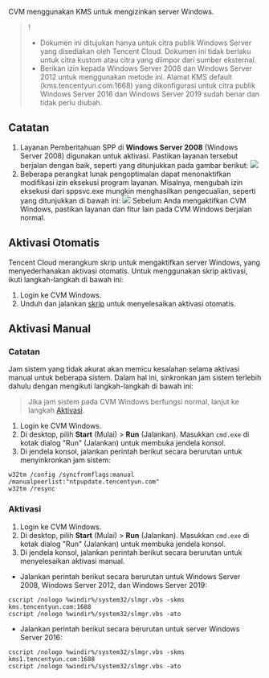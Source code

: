 CVM menggunakan KMS untuk mengizinkan server Windows.
>! 
> - Dokumen ini ditujukan hanya untuk citra publik Windows Server yang disediakan oleh Tencent Cloud. Dokumen ini tidak berlaku untuk citra kustom atau citra yang diimpor dari sumber eksternal.
> - Berikan izin kepada Windows Server 2008 dan Windows Server 2012 untuk menggunakan metode ini. Alamat KMS default (kms.tencentyun.com:1668) yang dikonfigurasi untuk citra publik Windows Server 2016 dan Windows Server 2019 sudah benar dan tidak perlu diubah.


## Catatan
1. Layanan Pemberitahuan SPP di **Windows Server 2008** (Windows Server 2008) digunakan untuk aktivasi. Pastikan layanan tersebut berjalan dengan baik, seperti yang ditunjukkan pada gambar berikut:
![](https://main.qcloudimg.com/raw/f84f7bd86fae0df1c2394cdc554b6a98.png)
2. Beberapa perangkat lunak pengoptimalan dapat menonaktifkan modifikasi izin eksekusi program layanan. Misalnya, mengubah izin eksekusi dari sppsvc.exe mungkin menghasilkan pengecualian, seperti yang ditunjukkan di bawah ini:
![](https://main.qcloudimg.com/raw/c1ad23337b0f1b6e186d0c6e50c9e1b5.png)
Sebelum Anda mengaktifkan CVM Windows, pastikan layanan dan fitur lain pada CVM Windows berjalan normal.
 
## Aktivasi Otomatis
Tencent Cloud merangkum skrip untuk mengaktifkan server Windows, yang menyederhanakan aktivasi otomatis. Untuk menggunakan skrip aktivasi, ikuti langkah-langkah di bawah ini:
1. Login ke CVM Windows.
2. Unduh dan jalankan [skrip](https://iso-1251783334.cos.ap-guangzhou.myqcloud.com/scripts/activate-win.bat) untuk menyelesaikan aktivasi otomatis.


## Aktivasi Manual

### Catatan
Jam sistem yang tidak akurat akan memicu kesalahan selama aktivasi manual untuk beberapa sistem. Dalam hal ini, sinkronkan jam sistem terlebih dahulu dengan mengikuti langkah-langkah di bawah ini:
> Jika jam sistem pada CVM Windows berfungsi normal, lanjut ke langkah [Aktivasi](#ActivationStep).
>
1. Login ke CVM Windows.
2. Di desktop, pilih **Start** (Mulai) > **Run** (Jalankan). Masukkan `cmd.exe` di kotak dialog "Run" (Jalankan) untuk membuka jendela konsol.
3. Di jendela konsol, jalankan perintah berikut secara berurutan untuk menyinkronkan jam sistem:
```
w32tm /config /syncfromflags:manual /manualpeerlist:"ntpupdate.tencentyun.com"
w32tm /resync
```

<span id="ActivationStep"></span>
### Aktivasi

1. Login ke CVM Windows.
2. Di desktop, pilih **Start** (Mulai) > **Run** (Jalankan). Masukkan `cmd.exe` di kotak dialog "Run" (Jalankan) untuk membuka jendela konsol.
3. Di jendela konsol, jalankan perintah berikut secara berurutan untuk menyelesaikan aktivasi manual.
 - Jalankan perintah berikut secara berurutan untuk Windows Server 2008, Windows Server 2012, dan Windows Server 2019:
```
cscript /nologo %windir%/system32/slmgr.vbs -skms kms.tencentyun.com:1688
cscript /nologo %windir%/system32/slmgr.vbs -ato
```
 - Jalankan perintah berikut secara berurutan untuk server Windows Server 2016:
```
cscript /nologo %windir%/system32/slmgr.vbs -skms kms1.tencentyun.com:1688
cscript /nologo %windir%/system32/slmgr.vbs -ato
```




